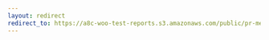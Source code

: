 ```yaml
---
layout: redirect
redirect_to: https://a8c-woo-test-reports.s3.amazonaws.com/public/pr-merge/44853/api/index.html
---
```

